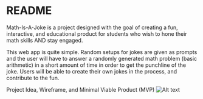 # README

Math-Is-A-Joke is a project designed with the goal of creating a fun, interactive, and educational product for students who wish to hone their math skills AND stay engaged.

This web app is quite simple. Random setups for jokes are given as prompts and the user will have to answer a randomly generated math problem (basic arithmetic) in a short amount of time in order to get the punchline of the joke. Users will be able to create their own jokes in the process, and contribute to the fun. 


Project Idea, Wireframe, and Minimal Viable Product (MVP)
![Alt text](Math-is-a-joke.png)

